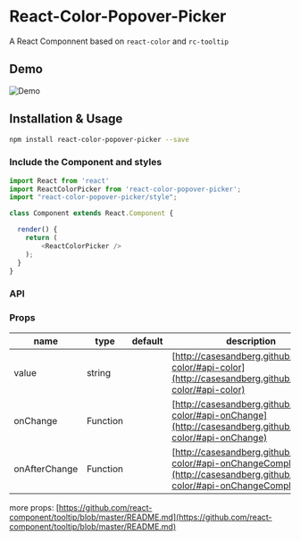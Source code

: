 # React-Color-Popover-Picker

A React Componnent based on `react-color` and `rc-tooltip`

## Demo

![Demo](https://media.giphy.com/media/26FfggT53qE304CwE/giphy.gif)

## Installation & Usage

```sh
npm install react-color-popover-picker --save
```

### Include the Component and styles

```js
import React from 'react'
import ReactColorPicker from 'react-color-popover-picker';
import "react-color-popover-picker/style";

class Component extends React.Component {

  render() {
    return (
        <ReactColorPicker />
    );
  }
}
```

### API

### Props

| name | type | default | description |
| --- | --- | --- | --- |
| value | string |  | [http://casesandberg.github.io/react-color/#api-color](http://casesandberg.github.io/react-color/#api-color) |
| onChange | Function | | [http://casesandberg.github.io/react-color/#api-onChange](http://casesandberg.github.io/react-color/#api-onChange) |
| onAfterChange | Function |  |  [http://casesandberg.github.io/react-color/#api-onChangeComplete](http://casesandberg.github.io/react-color/#api-onChangeComplete) |

more props: [https://github.com/react-component/tooltip/blob/master/README.md](https://github.com/react-component/tooltip/blob/master/README.md)

